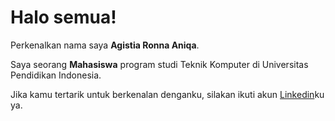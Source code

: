 # Halo semua! 

Perkenalkan nama saya **Agistia Ronna Aniqa**.<br>

Saya seorang **Mahasiswa** program studi Teknik Komputer di Universitas Pendidikan Indonesia.<br>

Jika kamu tertarik untuk berkenalan denganku, silakan ikuti akun [Linkedin](https://www.linkedin.com/in/agistiaronna/)ku ya.
